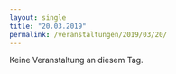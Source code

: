 ```yaml
---
layout: single
title: "20.03.2019"
permalink: /veranstaltungen/2019/03/20/
---
```


Keine Veranstaltung an diesem Tag.
